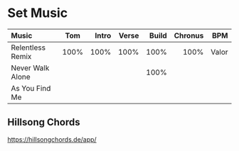 
# Set Music

Music | Tom | Intro | Verse | Build | Chronus |BPM
:--------- | :------: | -------:  |  -------: |  -------: |  -------: |  -------: |
Relentless Remix | 100% | 100%  | 100%  | 100%  | 100%  | Valor 
Never Walk Alone |      |       |   |   100%    |       |
As You Find Me  |      |       |   |      |       |

## Hillsong Chords

https://hillsongchords.de/app/
